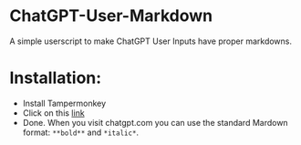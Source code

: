 # ChatGPT-User-Markdown
A simple userscript to make ChatGPT User Inputs have proper markdowns.


# Installation:

- Install Tampermonkey
- Click on this [link](https://github.com/holyarahippo06/ChatGPT-User-Markdown/blob/main/ChatGPT-User-Markdown.user.js?raw=true)
- Done. When you visit chatgpt.com you can use the standard Mardown format: ```**bold**``` and ```*italic*```.
